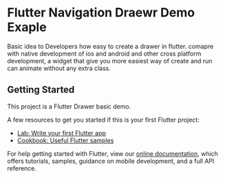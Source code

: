 # Flutter Navigation Draewr Demo Exaple

Basic idea to Developers how easy to create a drawer in flutter. comapre with native development of ios and android and other cross platform development, a widget that give you more easiest way of create and run can animate without any extra class.

## Getting Started

This project is a Flutter Drawer basic demo.

A few resources to get you started if this is your first Flutter project:

- [Lab: Write your first Flutter app](https://flutter.dev/docs/get-started/codelab)
- [Cookbook: Useful Flutter samples](https://flutter.dev/docs/cookbook)

For help getting started with Flutter, view our
[online documentation](https://flutter.dev/docs), which offers tutorials,
samples, guidance on mobile development, and a full API reference.
